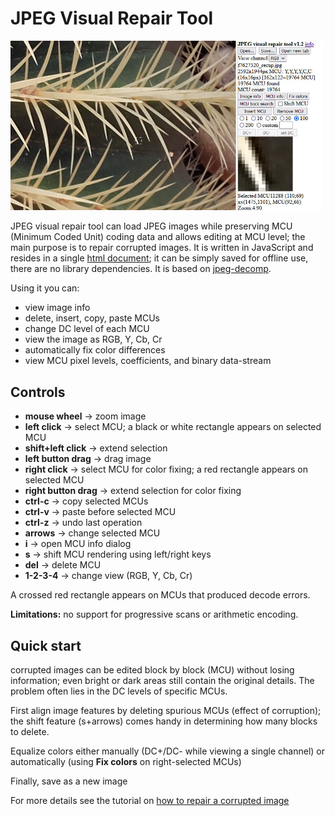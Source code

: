 # JPEG Visual Repair Tool
<img src="JVRTmain.jpg" width="500"></img>

JPEG visual repair tool can load JPEG images while preserving MCU (Minimum Coded Unit) coding data and allows editing at MCU level; the main purpose is to repair corrupted images.
It is written in JavaScript and resides in a single [html document](JPEGVisualRepairTool.html); it can be simply saved for offline use, there are no library dependencies. 
It is based on [jpeg-decomp](https://github.com/albmac/jpeg-decomp).

Using it you can:

- view image info
- delete, insert, copy, paste MCUs
- change DC level of each MCU
- view the image as RGB, Y, Cb, Cr
- automatically fix color differences
- view MCU pixel levels, coefficients, and binary data-stream

## Controls

- **mouse wheel** → zoom image
- **left click** → select MCU; a black or white rectangle appears on selected MCU
- **shift+left click** → extend selection
- **left button drag** → drag image
- **right click** → select MCU for color fixing; a red rectangle appears on selected MCU
- **right button drag** → extend selection for color fixing
- **ctrl-c** → copy selected MCUs
- **ctrl-v** → paste before selected MCU
- **ctrl-z** → undo last operation
- **arrows** → change selected MCU
- **i** → open MCU info dialog
- **s** → shift MCU rendering using left/right keys
- **del** → delete MCU
- **1-2-3-4** → change view (RGB, Y, Cb, Cr)

A crossed red rectangle appears on MCUs that produced decode errors.

**Limitations:** no support for progressive scans or arithmetic encoding.

## Quick start

corrupted images can be edited block by block (MCU) without losing information; even bright or dark areas still contain the original details. The problem often lies in the DC levels of specific MCUs.

First align image features by deleting spurious MCUs (effect of corruption); the shift feature (s+arrows) comes handy in determining how many blocks to delete.

Equalize colors either manually (DC+/DC- while viewing a single channel) or automatically (using __Fix colors__ on right-selected MCUs)

Finally, save as a new image

For more details see the tutorial on [how to repair a corrupted image](RepairingCorruptedJpeg-JVRT.pdf) 
